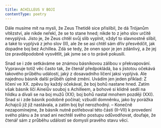 ```yaml
---
title: ACHILLEUS V BOJI
contentType: poetry
---
```




[^1]: Více o Patroklovi viz ve zvláštním odstavci tohoto úvodu „Patroklos“.

[^2]: Někdy se zdá, že básník úmyslně statečnost Hektorovu snižuje, na příklad v boji s Patroklem a v souboji s Achilleem.

[^3]: Jedni nemohli přemoci druhých a jejich zápasy byly bezvýsledny. To byl také motiv Diova zakročení.

[^4]: Jiného cíle tato část nemá. Není tedy jejím úkolem _oslava_ hrdinských činů také jiných reků achajských – že totiž básník v této části Íliady použil nepřítomnosti Achilleovy k tomu, aby je vylíčil, a tím oslavil. Básník ovšem úmyslně, obšírně a se zálibou činy jejich líčí, a tím je také oslavuje; ale to líčení děje se proto, aby básník ukázal, že sebevětší hrdinství reků achajských nestačilo, aby bez Achillea způsobilo Trójanům porážku.

[^5]: Nedbajíce této vnitřní odůvodněnosti a vnitřní potřeby, nebo snad o ní nevědouce, někteří učenci tuto část vylučovali z Íliady z důvodu, že porušuje souvislost a způsobuje těžký rozpor mezi Diovým slibem (I) a skutečným průběhem událostí. Zeus totiž přislíbil Thetidě, že Achaiové budou od Trójanů tak dlouho poráženi, dokud nedají Achilleovi dostiučinění a nepovznesou jeho potupenou čest, a hned v noci po jejím odchodu povzbudil (klamným Snem) Agamemnona k boji. Ale když ten boj ráno nastal, tu najednou místo porážky Achajů byl boj nerozhodný, ve kterém Achajové měli převahu. Teprve v druhém dni bitevním (VIII) Zeus dostál svému slibu. To je ovšem rozpor, který na první pohled bije do očí. – Ale můžeme jej dobře vysvětlit. Básník bohužel nikde nevysvětluje, proč Zeus nesplnil svého slibu hned, takže jsme tu odkázáni sami na sebe. Nezbývá než hledat vysvětlení v povaze osob a situace a hledět onen rozpor pravděpodobně vyložit – ovšemže, nemohouce se opírat o důvody básníka samého, můžeme se dopátrat jen větší neb menší pravděpodobnosti. Svůj slib, že propůjčí Trójanům vítězství nad Achajci, dával Zeus velmi nerad a s patrnou nechutí. Bylť dosud nestranný, a teď měl tuto nestrannost porušit! Věděl, jak Héré, jeho choť, Athéné, jeho nejmilejší dcera, i Poseidón, jeho bratr, nenávidí Trójanův a jak touží po záhubě Tróje, a teď měl proti nim zakročit a dávat Trójanům vítězství! Není tedy divu, že neměl valné chuti k zakročení proti Achajům a že by byl raději viděl, aby zakročovat nemusil. Snad se tedy chtěl dřív přesvědčit, jak boj za nepřítomnosti Achilleovy dopadne bez jeho zakročení, snad dokonce doufal, že Trójané, když Achilleus nebojoval, porazí Achajce sami. Proto dal prvnímu boji volný průchod. Teprv když se přesvědčil, že Trójané Achajců sami neporazí, zakročil druhého dne sám. –

Dále musíme mít na mysli, že Zeus Thetidě sice přislíbil, že dá Trójanům vítězství, ale nikde neřekl, že se to stane hned; nikde to z jeho slov určitě nevyplývá. Jisto je, že Zeus chtěl svůj slib vyplnit, vždyť to slavnostně slíbil, a také to vyplývá z jeho slov (II), ale že se asi chtěl sám dřív přesvědčit, jak dopadne boj bez Achillea. Zdá se tedy, že onen spor je jen zdánlivý, a že jej lze pravděpodobně vysvětlit, jak jsme se o to právě pokusili.

Snad se i zde setkáváme se známou básníkovou zálibou v překvapování. Vypravuje totiž věc často tak, že čtenář předpokládá, ba s jistotou očekává takového průběhu událostí, jaký z dosavadního líčení jaksi vyplývá. Ale najednou básník další průběh úplně změní. Uvádím jen jeden příklad: Z líčení ve XX. zpěvu by každý očekával, že boj bohů nastane hned. Zatím však básník líčí Aineiův souboj s Achilleem, a bohové si klidně sedli na hlídku a dívali se na boj mužů (XX); boj bohů nastal mnohem později (XXI). Snad si i zde básník podobně počínal; vzbudil domněnku, jako by porážka Achajců již již nastávala, a zatím boj byl nerozhodný. – Konečně nezapomínejme, že básník nutně potřeboval této části (II–VII) k provedení svého plánu a že snad ani nechtěl svého postupu odůvodňovat, doufaje, že čtenář sám z průběhu událostí se domyslí pravého stavu věcí.

[^6]: Tato poetická idea se zcela různí od výkladů Nietzschových.

[^7]: Patroklos bolem a rozčilením i plakal. Toto neobyčejné pohnutí přítelovo tak překvapilo Achillea, že zapomněl se zeptat na zprávu, pro niž před chvílí Patrokla sám ze stanu poslal.

[^8]: K chování Patroklovu přispěla snad i jiná ještě okolnost. Patroklos byl silný, statečný a odvážný hrdina, ale dosud neměl příležitosti, aby svou sílu, chrabrost a smělost osvědčil. Bojoval vždy jen po boku Achilleově, vedle něhož ovšem hrdinství jeho nemohlo vyniknout. Achilleus sám byl zvědav, jak se Patroklos bez něho v boji osvědčí (XVI). – Nebylo přirozeno, že Patroklos chtěl ukázat, co dovede, když bojuje sám, bez Achillea?

[^9]: Aby básník mohl provést svůj zdařilý a vskutku pěkný popis boje o mrtvolu Patroklovu, připustil některé pravděnepodobnosti, bezpochyby vědomě a úmyslně. Když Hektór byl od Aianta balvanem omráčen, ihned se sběhli přední rekové trójští, obstoupili raněného a chránili ho štíty, ostatní jej zvedli a kvapně s ním prchali z bojiště a pak jej dali vozem zavézt na bezpečné místo k řece Skamandru, kdež jej kropili vodou atd. (XIV). Čtenář, který toto místo četl, nepochopí, jak je možno, aby si Patroklova pádu Myrmidoni ani nevšimli, v jejichž čele bojoval a kteří dle XVI. nebyli daleko, zvláště když Patrokla pro jeho statečnost a vlídnost každý miloval. Také je divno, že Hektór, který přece znal důležitost Patroklovu hned, jakmile jej zabil, nechal ho ležet i se zbrojí a šel zabrat Achilleovy koně. Zavlečení Patrokla do řad trójských nebylo tenkrát ani nemožné, ani nesnadné. Dále je divno, že ani z Trójanů, ani z Achaiů nikdo se nesnažil zavléci Patrokla do svých řad, ačkoli ten den byl Patroklos prvním hrdinou zápasu – jako by nikdo o jeho pádu ani nevěděl. Jediní, kdo jej viděli padnout, byl Meneláos a Trójan Euforbos, který Patrokla první ranil. První přistoupil k mrtvole Meneláos, ale ani on se nesnažil zachránit tělo Patroklovo, nýbrž je obkročil, nastavil kopí a _čekal,_ přijde-li nějaký nepřítel. Známe-li úmysl básníkův, chápeme, proč to líčení je takové, jaké jest. Kdyby kdokoli Patrokla byl z bojiště odnesl, nebylo by líčení boje o jeho mrtvolu možné.

[^10]: Podle zp. XVIII. by čtenář čekal, že Achilleus po ničem tak netouží jako po tom, aby Hektora zabil, a že bude stíhat hlavně jej. Najednou však čteme ve zp. XXI., že Achilleus roztrhl Trójanům vojsko ve dva díly: jeden díl, v němž byl i Hektór, prchal k městu, druhý byl zatlačen do řeky Skamandru. Čekali bychom, že Achilleus bude pronásledovat oddíl, v němž byl Hektór. Ale Achilleus nechal tento oddíl klidně prchat a vrhl se za oddílem, který hledal útočiště v řece. Proč? To není neobratnost ani zapomnětlivost básníkova, nýbrž úmysl, aby mohl vylíčit boj Skamandrův s Héfaistem, vody s ohněm – část to vskutku velkolepá.

[^11]: Hektór byl už několikrát v nebezpečí života. Tak ve zp. XI. jej Diomédés udeřil tak prudce kopím do přílbice, že Hektór klesl a černé temno se prostřelo po jeho očích – odjel a tak unikl smrti. Ve zp. XIV. byl od Aianta omráčen velikým balvanem. Trójané jej odvezli k řece Skamandru, kde stěží přišel k sobě. Ve zp. ve srážce s Achilleem ho zachránil Apollón. Ale básník zachoval Hektorův život až k tomuto souboji ve zp. XXII.

[^12]: Proč vlastně Achilleus běžel k Tróji, není dost pochopitelno. Vždyť ve zp. XXII. slyšel od samého Apollóna, že Trójané už prchli do města – rozumělo se samo sebou, že Hektór také prchl do města, třebaže to Apollón výslovně neřekl. Achilleus se nemohl nadít, že Hektór ho čeká před branou.

[^13]: Nebylo možná do tohoto slovníčku pojmout všecka vlastní jména osob a věcí, je jich příliš mnoho. Zvláště zeměpisná jména až na skrovné výjimky jsou vynechána, poněvadž by výklad o nich ničím nepřispěl k porozumění místům. Jen nepatrnou část všech vl. jmen jsem do slovníčku zařadil. Jsou to předně jména, na která jsou v básni činěny narážky, jimž by čtenář bez výkladu neporozuměl, např. Marpéssa, Týdeus a jiná, a pak ovšem jména osob, jež mají v básni důležitý úkol a bylo potřeba je stručně charakterisovat, a konečně jména, jež bylo nutno vysvětlit, aby mohlo být místům porozuměno. Do slovníčku pojato jen to, co bylo k výkladu míst nezbytně nutné.

[^14]: Viz krásnou a vyčerpávající rozpravu Achilleus od Vojtěcha Hanačíka ve výr. zprávě vyššího gymn. v Žitné ulici v Praze r. 1889/90. Některé myšlenky jsem z ní ovšem přijal.
